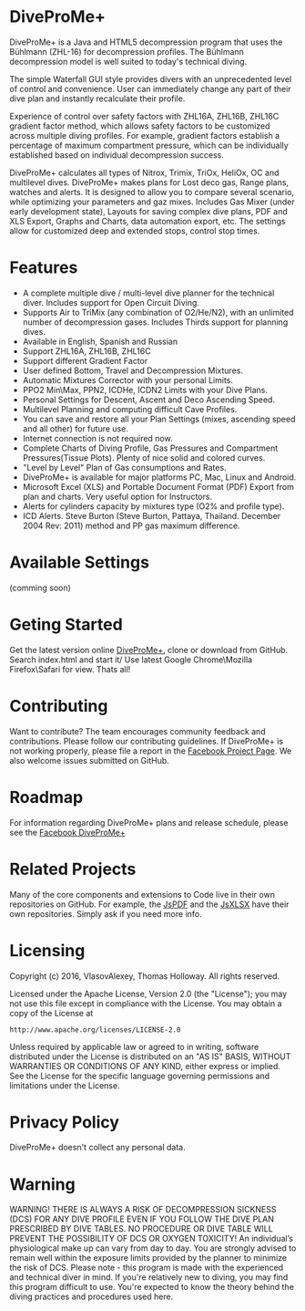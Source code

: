 # DiveProMe+
DiveProMe+ is a Java and HTML5 decompression program that uses the Bühlmann (ZHL-16) for decompression profiles. The Bühlmann decompression model is well suited to today's technical diving.

The simple Waterfall GUI style provides divers with an unprecedented level of control and convenience. User can immediately change any part of their dive plan and instantly recalculate their profile.

Experience of control over safety factors with ZHL16A, ZHL16B, ZHL16C gradient factor method, which allows safety factors to be customized across multiple diving profiles. For example, gradient factors establish a percentage of maximum compartment pressure, which can be individually established based on individual decompression success.

DiveProMe+ calculates all types of Nitrox, Trimix, TriOx, HeliOx, OC and multilevel dives. DiveProMe+ makes plans for Lost deco gas, Range plans, watches and alerts.  It is designed to allow you to compare several scenario, while optimizing your parameters and gaz mixes. Includes Gas Mixer (under early development state), Layouts for saving complex dive plans, PDF and XLS Export, Graphs and Charts, data automation export, etc. The settings allow for customized deep and extended stops, control stop times.

# Features
- A complete multiple dive / multi-level dive planner for the technical diver. Includes support for Open Circuit Diving.
- Supports Air to TriMix (any combination of O2/He/N2), with an unlimited number of decompression gases. Includes Thirds support for planning dives.
- Available in English, Spanish and Russian
- Support ZHL16A, ZHL16B, ZHL16C
- Support different Gradient Factor
- User defined Bottom, Travel and Decompression Mixtures.
- Automatic Mixtures Corrector with your personal Limits.
- PPO2 Min\Max, PPN2, ICDHe, ICDN2 Limits with your Dive Plans.
- Personal Settings for Descent, Ascent and Deco Ascending Speed.
- Multilevel Planning and computing difficult Cave Profiles.
- You can save and restore all your Plan Settings (mixes, ascending speed and all other) for future use.
- Internet connection is not required now.
- Complete Charts of Diving Profile, Gas Pressures and Compartment Pressures(Tissue Plots). Plenty of nice solid and colored curves.
- "Level by Level" Plan of Gas consumptions and Rates.
- DiveProMe+ is available for major platforms PC, Mac, Linux and Android.
- Microsoft Excel (XLS) and Portable Document Format (PDF) Export from plan and charts. Very useful option for Instructors.
- Alerts for cylinders capacity by mixtures type (O2% and profile type).
- ICD Alerts. Steve Burton (Steve Burton, Pattaya, Thailand. December 2004 Rev: 2011) method and PP gas maximum difference.

# Available Settings
(comming soon)

# Geting Started
Get the latest version online [DiveProMe+](http://scan3d.ru/DiveMePro+/), clone or download from GitHub. Search index.html and start it/ Use latest Google Chrome\Mozilla Firefox\Safari for view. Thats all!

# Contributing
Want to contribute? The team encourages community feedback and contributions. Please follow our contributing guidelines.
If DiveProMe+ is not working properly, please file a report in the [Facebook Project Page](https://www.facebook.com/DiveProMe/). We also welcome issues submitted on GitHub.

# Roadmap
For information regarding DiveProMe+ plans and release schedule, please see the  [Facebook DiveProMe+](https://www.facebook.com/DiveProMe/)

# Related Projects
Many of the core components and extensions to Code live in their own repositories on GitHub. For example, the [JsPDF](https://github.com/MrRio/jsPDF) and the [JsXLSX](https://github.com/clarketm/js-xlsx) have their own repositories. Simply ask if you need more info.

# Licensing
Copyright (c) 2016, VlasovAlexey, Thomas Holloway.
All rights reserved.

Licensed under the Apache License, Version 2.0 (the "License");
you may not use this file except in compliance with the License.
You may obtain a copy of the License at

    http://www.apache.org/licenses/LICENSE-2.0

Unless required by applicable law or agreed to in writing, software
distributed under the License is distributed on an "AS IS" BASIS,
WITHOUT WARRANTIES OR CONDITIONS OF ANY KIND, either express or implied.
See the License for the specific language governing permissions and
limitations under the License.

# Privacy Policy
DiveProMe+ doesn't collect any personal data.

# Warning
WARNING! THERE IS ALWAYS A RISK OF DECOMPRESSION SICKNESS (DCS) FOR ANY DIVE PROFILE EVEN IF YOU FOLLOW THE DIVE PLAN PRESCRIBED BY DIVE TABLES. NO PROCEDURE OR DIVE TABLE WILL PREVENT THE POSSIBILITY OF DCS OR OXYGEN TOXICITY! An individual’s physiological make up can vary from day to day. You are strongly advised to remain well within the exposure limits provided by the planner to minimize the risk of DCS.
Please note - this program is made with the experienced and technical diver in mind. If you're relatively new to diving, you may find this program difficult to use. You're expected to know the theory behind the diving practices and procedures used here.
